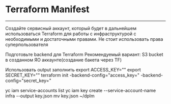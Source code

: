 # Terraform Manifest
----

Создайте сервисный аккаунт, который будет в дальнейшем использоваться Terraform для работы с инфраструктурой с необходимыми и достаточными правами. Не стоит использовать права суперпользователя

Подготовьте backend для Terraform Рекомендуемый вариант: S3 bucket в созданном ЯО аккаунте(создание бакета через TF)

Использовать output заполнить
export ACCESS_KEY=""
export SECRET_KEY=""
terraform init -backend-config="access_key=" -backend-config="secret_key="

yc iam service-accounts list
yc iam key create --service-account-name infra --output key.json
mv key.json ~/dplm